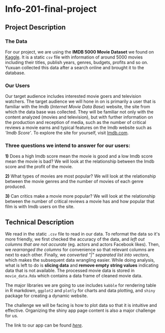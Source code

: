 # Info-201-final-project

## Project Description

### The Data

For our project, we are using the **IMDB 5000 Movie Dataset** we found on [Kaggle](https://www.kaggle.com). It is a static `csv` file with information of around 5000 movies including their titles, publish years, genres, budgets, profits and so on. Yuxuan collected this data after a search online and brought it to the database.

### Our Users

Our target audience includes interested movie goers and television watchers. The target audience we will hone in on is primarily a user that is familiar with the Imdb (_Internet Movie Data Base_) website, the site from which the data base was collected. They will be familiar not only with the content analyzed (movies and television), but with further information on the production and reception of media, such as the number of critical reviews a movie earns and typical features on the Imdb website such as *'Imdb Score'*. To explore the site for yourself, visit [Imdb.com](https://www.imdb.com/).

### Three questions we intend to answer for our users:

**1)** Does a high Imdb score mean the movie is good and a low Imdb score mean the movie is bad? We will look at the relationship between the Imdb score and the profit of the movie.

**2)** What types of movies are most popular? We will look at the relationship between the movie genres and the number of movies of each genre produced.

**3)** Can critics make a movie more popular? We will look at the relationship between the number of critical reviews a movie has and how popular that film is with Imdb users on the site.

## Technical Description

We read in the static `.csv` file to read in our data. To reformat the data so it's more friendly, we first checked the accuracy of the data, and *left out columns that are not accurate* (eg. actors and actors Facebook likes). Then, we *rearranged the columns* for convenience so that relevant columns are next to each other. Finally, we *converted "|" separated list into vectors*, which makes the subsequent data wrangling easier. While doing analysis, what is left to do is **slicing data** and **remove empty string values** indicating data that is not available. The processed movie data is stored in `movie_data.Rda` which contains a data frame of cleaned movie data.

The major libraries we are going to use includes `kabble` for rendering table in R markdown, `ggplot2` and `plotly` for charts and data plotting, and `shiny` package for creating a dynamic website.

The challenge we will be facing is how to plot data so that it is intuitive and effective. Organizing the shiny app page content is also a major challenge for us.


The link to our app can be found [*here*](https://yuxuan-bill.shinyapps.io/Info-201-final-project/).
